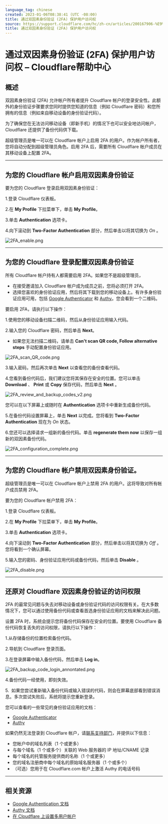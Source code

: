 ```yaml
---
language_tag: chinese
created: 2023-01-06T08:38:41 (UTC -08:00)
title: 通过双因素身份验证 (2FA) 保护用户访问权
source: https://support.cloudflare.com/hc/zh-cn/articles/200167906-%E9%80%9A%E8%BF%87%E5%8F%8C%E5%9B%A0%E7%B4%A0%E8%BA%AB%E4%BB%BD%E9%AA%8C%E8%AF%81-2FA-%E4%BF%9D%E6%8A%A4%E7%94%A8%E6%88%B7%E8%AE%BF%E9%97%AE%E6%9D%83
title: 通过双因素身份验证 (2FA) 保护用户访问权
---
```


# 通过双因素身份验证 (2FA) 保护用户访问权 – Cloudflare帮助中心



## 概述

双因素身份验证 (2FA) 允许帐户所有者提升 Cloudflare 帐户的登录安全性。此额外的身份验证步骤要求您同时提供您知道的信息（例如 Cloudflare 密码）和您所拥有的信息（例如来自移动设备的身份验证代码）。 

为了确保您在无法访问移动设备（即新手机）的情况下也可以安全地访问帐户，Cloudflare 还提供了备份代码供下载。 

超级管理员是唯一可以在 Cloudflare 帐户上启用 2FA 的用户。作为帐户所有者，您将自动分配到超级管理员角色。启用 2FA 后，需要所有 Cloudflare 帐户成员在其移动设备上配置 2FA。

___

## 为您的 Cloudflare 帐户启用双因素身份验证

要为您的 Cloudflare 登录启用双因素身份验证：

1.登录 Cloudflare 仪表板。

2.在 **My Profile** 下拉菜单下，单击 **My Profile**。

3.单击 **Authentication** 选项卡。 

4.向下滚动到 **Two-Factor Authentication** 部分，然后单击以将其切换为 _On_ 。

![2FA_enable.png](/support/static/2FA_enable.png)

___

## 为您的 Cloudflare 登录配置双因素身份验证

所有 Cloudflare 帐户持有人都需要启用 2FA。如果您不是超级管理员，

-   在接受邀请加入 Cloudflare 帐户成为成员之前，您将必须打开 2FA。
-   选择您喜欢的身份验证应用，然后将其下载到您的移动设备上。有许多身份验证应用可用，包括 [Google Authenticator](https://support.google.com/accounts/answer/1066447?co=GENIE.Platform%3DAndroid&hl=en&oco=0) 和 [Authy](https://authy.com/features/)。您会看到一个二维码。 

要启用 2FA，请执行以下操作：

1.使用您的移动设备扫描二维码，然后从身份验证应用输入代码。

2.输入您的 Cloudflare 密码，然后单击 **Next**。

-   如果您无法扫描二维码，请单击 **Can't scan QR code, Follow alternative steps** 手动配置身份验证应用。

![2FA_scan_QR_code.png](/support/static/2FA_scan_QR_code.png)

3.输入密码，然后再次单击 **Next** 以查看您的备份查看代码。

4.您看到备份代码后，我们建议您将其保存在安全的位置。您可以单击 **Download** 、 **Print** 或 **Copy** 保存代码，然后单击 **Next** 。

![2FA_review_and_backup_codes_v2.png](/support/static/2FA_review_and_backup_codes_v2.png)

您可以在以下屏幕上或随时在 **Authentication** 选项卡中重新生成备份代码。 

5.在备份代码设置屏幕上，单击 **Next** 以完成。您将看到 **Two-Factor Authentication** 现在为 _On_ 状态。

6.您还可以选择请求一组新的备份代码。单击 **regenerate them now** 以保存一组新的双因素备份代码。

![2FA_configuration_complete.png](/support/static/2FA_configuration_complete.png)

___

## 为您的 Cloudflare 帐户禁用双因素身份验证。

超级管理员是唯一可以在 Cloudflare 帐户上禁用 2FA 的用户。这将导致对所有帐户成员禁用 2FA。 

要为您的 Cloudflare 帐户禁用 2FA：

1.登录 Cloudflare 仪表板。

2.在 **My Profile** 下拉菜单下，单击 **My Profile**。

3.单击 **Authentication** 选项卡。

4.向下滚动到 **Two-Factor Authentication** 部分，然后单击以将其切换为 _Off_ 。您将看到一个确认屏幕。

5.输入您的密码、身份验证应用代码或备份代码，然后单击 **Disable** 。

![2FA_disable.png](/support/static/2FA_disable.png)

___

## 还原对 Cloudflare 双因素身份验证的访问权限

2FA 的最常见问题与失去对移动设备或身份验证代码的访问权限有关。在大多数情况下，您可以通过使用备份代码或查看首选身份验证应用的文档来解决此问题。

设置 2FA 时，系统会提示您将备份代码保存在安全的位置。要使用 Cloudflare 备份代码恢复丢失的访问权限，请执行以下操作：

1.从存储备份的位置检索备份代码。

2.导航到 Cloudflare 登录页面。

3.在登录屏幕中输入备份代码，然后单击 **Log in**。

![2FA_backup_code_login_annontated.png](/support/static/2FA_backup_code_login_annontated.png)

4.备份代码一经使用，即刻失效。

5.  如果您尝试重新输入备份代码或输入错误的代码，则会在屏幕底部看到错误消息。多次尝试失败后，系统将提示您重新登录。

您可以查看的一些常见的身份验证应用的文档：

-   [Google Authenticator](https://support.google.com/accounts/answer/185834?hl=en&ref_topic=2954345)
-   [Authy](https://www.authy.com/phones/change/)

如果仍然无法登录到 Cloudflare 帐户，请[联系支持部门](mailto:support@cloudflare.com)，并提供以下信息：

-   您帐户中的域名列表（1 个或更多）
-   与每个域名（1 个或多个）关联的 Web 服务器的 IP 地址/CNAME 记录
-   每个域名的托管服务提供商的名称（1 个或更多）
-   您的域名注册商中每个域名的原始域名服务器（1 个或多个）
-   （可选）您用于在 Cloudflare.com 帐户上激活 Authy 的电话号码 

___

## 相关资源

-   [Google Authentication 文档](https://support.google.com/accounts/answer/1066447?hl=en&ref_topic=2954345&co=GENIE.Platform%3DiOS&oco=0)
-   [Authy 文档](https://authy.com/help/)
-   [在 Cloudflare 上设置多用户帐户](https://support.cloudflare.com/hc/en-us/articles/205065067-Setting-up-Multi-User-accounts-on-Cloudflare)
